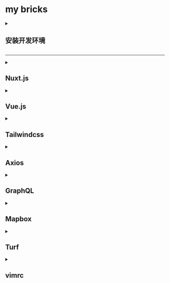 # my bricks

<details><summary><h2>安装开发环境</h2></summary>

### 在 Windows 10 上搭建工作环境

1. 安装 WSL2 和 Ubuntu 20
在我当前的 Windows 10 版本上，用管理员身份打开 Powershell 程序，并且运行 `wsl --install` 命令，会自动安装 WSL(2) 环境，默认情况下也会同时安装好 Ubuntu 20。

2. WSL Ubuntu 安装开发环境
由于 WSL2 目前并不支持 snap，所以建议通过 nvm 来安装 node。如果安装 nvm 遇到 `curl: (7) Failed to connect to raw.githubusercontent.com port 443: Connection refused` 问题，主要是 DNS 受到污染，可以修改本地 DNS 为 `8.8.8.8` 和 `8.8.4.4` 来解决。

3. 安装开发工具
在 WSL 环境下，建议使用 Visual Studio Code 编辑器。同时，为了让它和 WSL 能正常配合工作，还需要给它安装 Remote WSL 扩展。在安装完 Remote WSL 扩展之后，可能有必要在 Powershell 中运行 `wsl.exe --shutdown` 命令重启 WSL。

4. 配置 Github
详情参考 github 官方文档。
</details>

----

<details><summary><h2>Nuxt.js</h2></summary>

### Nuxt.js

- Nuxt.js
  * assets/
  * components/
  * layouts/
  * middleware/
  * pages/
  * plugins/
  * static/
  * store/
  * nuxt.config.js
</details>

<details><summary><h2>Vue.js</h2></summary>

### Vue(2).js

- Vue.js
  * Component
    - name
    - props
    - components
    - mixins[]
    - data()
      - {}
    - computed
      - {}
    - methods
      - {}
    - watch
      - {}
    - beforeCreate()
    - created()
    - beforeMount()
    - mounted()
    - beforeUpdate()
    - updated()
    - beforeDestroy()
    - destroyed()
  * Store(vuex)
    - state()
      - {}
    - getters
      - {}
    - mutations
      - {}
    - actions
      - {}
    - modules
      - {}
</details>

<details><summary><h2>Tailwindcss</h2></summary>

### Tailwindcss

#### 安装 Tailwindcss 及适用于 nuxt 2 的相关依赖

```
yarn add -D tailwindcss postcss@latest autoprefixer@latest @nuxt/postcss8
npx tailwindcss init  // 该命令会自动创建 tailwind.config.js 文件
```

#### 更新 nuxt.config.js 配置

```
export default {
  /**
   * 其他配置
   */
  css: [

    // 新增配置
    '@/assets/css/main.css'
  ],

  buildModules: [

    // 新增配置
    '@nuxt/postcss8'

    /**
    * 如果项目是通过 `yarn create nuxt-app appName` 方式创建的，
    * 并且在创建过程中已选择了集成 tailwindcss；则需要把以下模块移除。
    * 说明：由于 nuxt 2 集成的 tailwindcss 版本较低，不建议使用。
    */
    // '@nuxtjs/tailwindcss'
  ],

  build: {

    /**
    * 新增 postcss 配置
    */
    postcss: {
      plugins: {
        tailwindcss: {},
        autoprefixer: {}
      }
    }
  }
}
```

#### 更新 tailwind.config.js

```
module.exports = {
  content: [

    /**
     * 新增以下配置
     */
    './components/**/*.{js,vue,ts}',
    './layouts/**/*.vue',
    './pages/**/*.vue',
    './plugins/**/*.{js,ts}',
    './nuxt.config.{js,ts}'

  ],
  theme: {
    extend: {}
  },
  plugins: []
}
```

#### 创建 assets/css/main.css 文件

```
@tailwind base;
@tailwind components;
@tailwind utilities;
```

参考文档：[Install Tailwind CSS with Nuxt.js](https://tailwindcss.com/docs/guides/nuxtjs)
</details>

<details><summary><h2>Axios</h2></summary>

### Axios

...

</details>

<details><summary><h2>GraphQL</h2></summary>

### GraphQL

...

</details>

<details><summary><h2>Mapbox</h2></summary>

### Mapbox

...

</details>

<details><summary><h2>Turf</h2></summary>

### Turf

...

</details>

<details><summary><h2>vimrc</h2></summary>

### vimrc

```
" Enable filetype plugins
filetype plugin on
filetype indent on

" Set to auto read when a file is changed from the outside
set autoread
au FocusGained,BufEnter * checktime

" Ignore compiled files
set wildignore=*.o,*~,*.pyc
if has("win16") || has("win32")
    set wildignore+=.git\*,.hg\*,.svn\*
else
    set wildignore+=*/.git/*,*/.hg/*,*/.svn/*,*/.DS_Store
endif

" Always show current position
set ruler

" Always show line numbers
set number

" Configure backspace so it acts as it should act
set backspace=eol,start,indent
set whichwrap+=<,>,h,l

" Ignore case when searching
set ignorecase

" When searching try to be smart about cases
set smartcase

" Highlight search results
set hlsearch

" Makes search act like search in modern browsers
set incsearch

" Don't redraw while executing macros (good performance config)
set lazyredraw

" For regular expressions turn magic on
set magic

" Enable syntax highlighting
syntax enable
" set termguicolors
colorscheme default

" Set utf8 as standard encoding and en_US as the standard language
set encoding=utf8

" Use Unix as the standard file type
set ffs=unix,dos,mac

" Turn backup off, since most stuff is in SVN, git etc. anyway...
set nobackup
set nowb
set noswapfile

" Use spaces instead of tabs
set expandtab

" Be smart when using tabs ;)
set smarttab

" 1 tab == 4 spaces
set shiftwidth=2
set tabstop=2

" Linebreak on 500 characters
set lbr
set tw=500

set ai "Auto indent
set si "Smart indent
set wrap "Wrap lines

hi Visual term=reverse cterm=reverse guibg=Grey

hi CursorLine cterm=bold ctermbg=none ctermfg=none
hi CursorLineNr cterm=bold ctermbg=none ctermfg=none

hi TabLine cterm=none ctermbg=none ctermfg=none
hi TabLineFill cterm=none ctermbg=none ctermfg=none
hi TabLineSel cterm=reverse ctermbg=none ctermfg=red

hi Folded cterm=none ctermbg=none ctermfg=none
hi FoldColumn cterm=none ctermbg=none ctermfg=none

" Go to tab by number
noremap <leader>1 1gt
noremap <leader>2 2gt
noremap <leader>3 3gt
noremap <leader>4 4gt
noremap <leader>5 5gt
noremap <leader>6 6gt
noremap <leader>7 7gt
noremap <leader>8 8gt
noremap <leader>9 9gt
noremap <leader>0 :tablast<cr>

noremap <C-e> :Explore
noremap <C-t> :tabedit
```

</details>